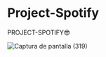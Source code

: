 # Project-Spotify
PROJECT-SPOTIFY😎


  ![Captura de pantalla (319)](https://github.com/Biuforgame/Project-Spotify/assets/108136940/8178edaf-2e12-4501-b00e-93436309ec7c)

